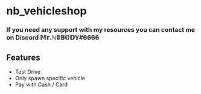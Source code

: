 # nb_vehicleshop

### If you need any support with my resources you can contact me on Discord 𝕄𝕣.ℕ𝟘𝔹𝕆𝔻𝕐#6666
## Features
- Test Drive
- Only spawn specific vehicle
- Pay with Cash / Card

